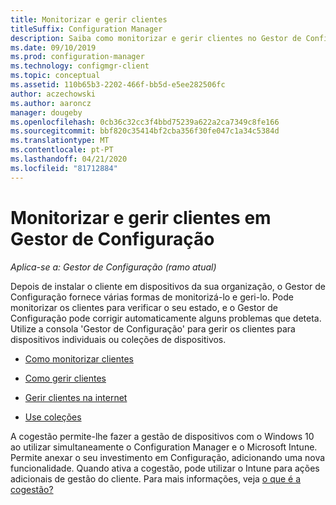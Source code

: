 ```yaml
---
title: Monitorizar e gerir clientes
titleSuffix: Configuration Manager
description: Saiba como monitorizar e gerir clientes no Gestor de Configuração.
ms.date: 09/10/2019
ms.prod: configuration-manager
ms.technology: configmgr-client
ms.topic: conceptual
ms.assetid: 110b65b3-2202-466f-bb5d-e5ee282506fc
author: aczechowski
ms.author: aaroncz
manager: dougeby
ms.openlocfilehash: 0cb36c32cc3f4bbd75239a622a2ca7349c8fe166
ms.sourcegitcommit: bbf820c35414bf2cba356f30fe047c1a34c5384d
ms.translationtype: MT
ms.contentlocale: pt-PT
ms.lasthandoff: 04/21/2020
ms.locfileid: "81712884"
---
```

# <a name="monitor-and-manage-clients-in-configuration-manager"></a>Monitorizar e gerir clientes em Gestor de Configuração

*Aplica-se a: Gestor de Configuração (ramo atual)*

Depois de instalar o cliente em dispositivos da sua organização, o Gestor de Configuração fornece várias formas de monitorizá-lo e geri-lo. Pode monitorizar os clientes para verificar o seu estado, e o Gestor de Configuração pode corrigir automaticamente alguns problemas que deteta. Utilize a consola 'Gestor de Configuração' para gerir os clientes para dispositivos individuais ou coleções de dispositivos.  

- [Como monitorizar clientes](monitor-clients.md)  

- [Como gerir clientes](manage-clients.md)  

- [Gerir clientes na internet](manage-clients-internet.md)

- [Use coleções](collections/introduction-to-collections.md)

A cogestão permite-lhe fazer a gestão de dispositivos com o Windows 10 ao utilizar simultaneamente o Configuration Manager e o Microsoft Intune. Permite anexar o seu investimento em Configuração, adicionando uma nova funcionalidade. Quando ativa a cogestão, pode utilizar o Intune para ações adicionais de gestão do cliente. Para mais informações, veja [o que é a cogestão?](../../../comanage/overview.md)
